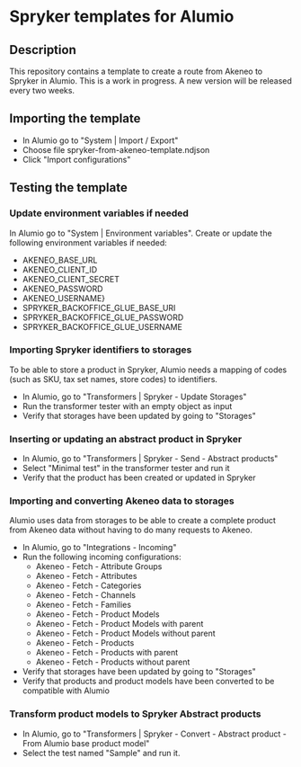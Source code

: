 # Spryker templates for Alumio

## Description

This repository contains a template to create a route from Akeneo to Spryker in Alumio.
This is a work in progress. A new version will be released every two weeks. 

## Importing the template

- In Alumio go to "System | Import / Export"
- Choose file spryker-from-akeneo-template.ndjson
- Click "Import configurations"

## Testing the template

### Update environment variables if needed

In Alumio go to "System | Environment variables". Create or update the following environment variables if needed:

- AKENEO_BASE_URL
- AKENEO_CLIENT_ID
- AKENEO_CLIENT_SECRET
- AKENEO_PASSWORD
- AKENEO_USERNAME}
- SPRYKER_BACKOFFICE_GLUE_BASE_URI
- SPRYKER_BACKOFFICE_GLUE_PASSWORD
- SPRYKER_BACKOFFICE_GLUE_USERNAME

### Importing Spryker identifiers to storages

To be able to store a product in Spryker, Alumio needs a mapping of codes (such as SKU, tax set names, store codes) to
identifiers.

- In Alumio, go to "Transformers | Spryker - Update Storages"
- Run the transformer tester with an empty object as input
- Verify that storages have been updated by going to "Storages"

### Inserting or updating an abstract product in Spryker

- In Alumio, go to "Transformers | 	Spryker - Send - Abstract products"
- Select "Minimal test" in the transformer tester and run it
- Verify that the product has been created or updated in Spryker

### Importing and converting Akeneo data to storages

Alumio uses data from storages to be able to create a complete product from Akeneo data without having to do many
requests to Akeneo.

- In Alumio, go to "Integrations - Incoming"
- Run the following incoming configurations:
  - Akeneo - Fetch - Attribute Groups
  - Akeneo - Fetch - Attributes
  - Akeneo - Fetch - Categories
  - Akeneo - Fetch - Channels
  - Akeneo - Fetch - Families
  - Akeneo - Fetch - Product Models
  - Akeneo - Fetch - Product Models with parent
  - Akeneo - Fetch - Product Models without parent
  - Akeneo - Fetch - Products
  - Akeneo - Fetch - Products with parent
  - Akeneo - Fetch - Products without parent
- Verify that storages have been updated by going to "Storages"
- Verify that products and product models have been converted to be compatible with Alumio

### Transform product models to Spryker Abstract products

- In Alumio, go to "Transformers | Spryker - Convert - Abstract product - From Alumio base product model"
- Select the test named "Sample" and run it.